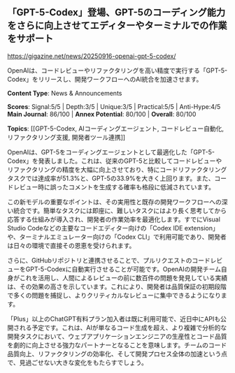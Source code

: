 ## 「GPT-5-Codex」登場、GPT-5のコーディング能力をさらに向上させてエディターやターミナルでの作業をサポート

https://gigazine.net/news/20250916-openai-gpt-5-codex/

OpenAIは、コードレビューやリファクタリングを高い精度で実行する「GPT-5-Codex」をリリースし、開発ワークフローへのAI統合を加速させます。

**Content Type**: News & Announcements

**Scores**: Signal:5/5 | Depth:3/5 | Unique:3/5 | Practical:5/5 | Anti-Hype:4/5
**Main Journal**: 86/100 | **Annex Potential**: 80/100 | **Overall**: 80/100

**Topics**: [[GPT-5-Codex, AIコーディングエージェント, コードレビュー自動化, リファクタリング支援, 開発者ツール連携]]

OpenAIは、GPT-5をコーディングエージェントとして最適化した「GPT-5-Codex」を発表しました。これは、従来のGPT-5と比較してコードレビューやリファクタリングの精度を大幅に向上させており、特にコードリファクタリングタスクでは達成率が51.3%と、GPT-5の33.9%を大きく上回ります。また、コードレビュー時に誤ったコメントを生成する確率も格段に低減されています。

この新モデルの重要なポイントは、その実用性と既存の開発ワークフローへの深い統合です。簡単なタスクには即座に、難しいタスクにはより長く思考してから応答する仕組みが導入され、開発者の作業効率を最適化します。すでにVisual Studio Codeなどの主要なコードエディター向けの「Codex IDE extension」や、ターミナルエミュレーター向けの「Codex CLI」で利用可能であり、開発者は日々の環境で直接その恩恵を受けられます。

さらに、GitHubリポジトリと連携させることで、プルリクエストのコードレビューをGPT-5-Codexに自動実行させることが可能です。OpenAIの開発チーム自身がこれを活用し、人間によるレビューの前に数百件の問題を発見している実績は、その効果の高さを示しています。これにより、開発者は品質保証の初期段階で多くの問題を捕捉し、よりクリティカルなレビューに集中できるようになります。

「Plus」以上のChatGPT有料プラン加入者は既に利用可能で、近日中にAPIも公開される予定です。これは、AIが単なるコード生成を超え、より複雑で分析的な開発タスクにおいて、ウェブアプリケーションエンジニアの生産性とコード品質を劇的に向上させる強力なパートナーとなることを意味します。チームのコード品質向上、リファクタリングの効率化、そして開発プロセス全体の加速という点で、見過ごせない大きな変化をもたらすでしょう。
